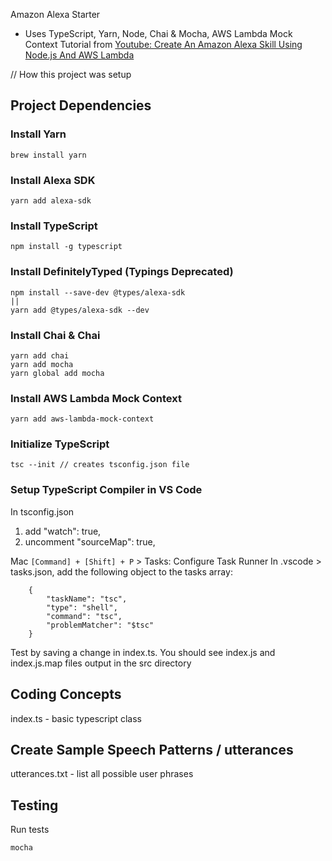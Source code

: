 
Amazon Alexa Starter
* Uses TypeScript, Yarn, Node, Chai & Mocha, AWS Lambda Mock Context
Tutorial from [Youtube: Create An Amazon Alexa Skill Using Node.js And AWS Lambda](https://www.youtube.com/watch?v=E1KCmq_6Gpk)

// How this project was setup
## Project Dependencies
### Install Yarn
```
brew install yarn
```

### Install Alexa SDK
```
yarn add alexa-sdk
```

### Install TypeScript
```
npm install -g typescript
```

### Install DefinitelyTyped (Typings Deprecated)
```
npm install --save-dev @types/alexa-sdk
||
yarn add @types/alexa-sdk --dev
```

### Install Chai & Chai
```
yarn add chai
yarn add mocha
yarn global add mocha
```

### Install AWS Lambda Mock Context
```
yarn add aws-lambda-mock-context
```

### Initialize TypeScript
```
tsc --init // creates tsconfig.json file 
```

### Setup TypeScript Compiler in VS Code
In tsconfig.json
1. add "watch": true,
2. uncomment "sourceMap": true,

Mac `[Command] + [Shift] + P` > Tasks: Configure Task Runner
In .vscode > tasks.json, add the following object to the tasks array:
```
    {
        "taskName": "tsc",
        "type": "shell",
        "command": "tsc",
        "problemMatcher": "$tsc"
    }
```

Test by saving a change in index.ts.
You should see index.js and index.js.map files output in the src directory

## Coding Concepts
index.ts - basic typescript class

## Create Sample Speech Patterns / utterances
utterances.txt - list all possible user phrases

## Testing
Run tests
```
mocha
```
